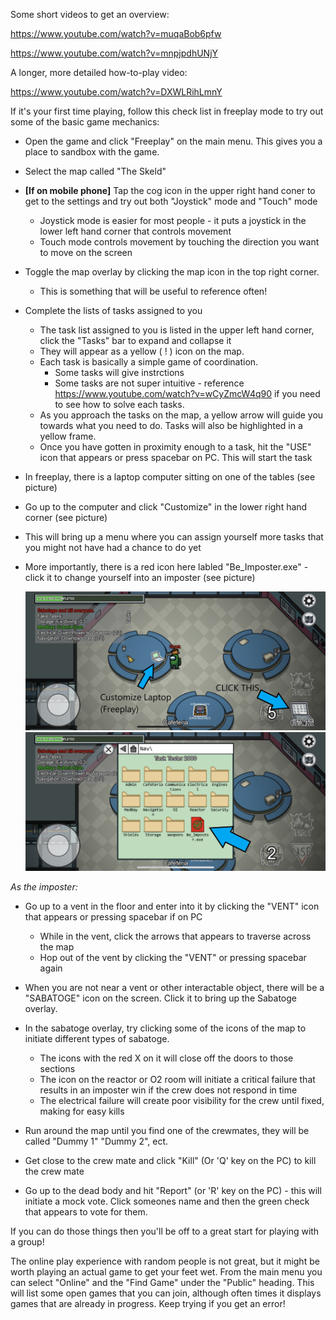 Some short videos to get an overview:

https://www.youtube.com/watch?v=muqaBob6pfw

https://www.youtube.com/watch?v=mnpjpdhUNjY

A longer, more detailed how-to-play video:

https://www.youtube.com/watch?v=DXWLRihLmnY

If it's your first time playing, follow this check list in freeplay mode to try out some of the basic game mechanics:

- Open the game and click "Freeplay" on the main menu. This gives you a place to sandbox with the game.
- Select the map called "The Skeld"
- __[If on mobile phone]__ Tap the cog icon in the upper right hand coner to get to the settings and try out both "Joystick" mode and "Touch" mode
	- Joystick mode is easier for most people - it puts a joystick in the lower left hand corner that controls movement
	- Touch mode controls movement by touching the direction you want to move on the screen
- Toggle the map overlay by clicking the map icon in the top right corner.
	- This is something that will be useful to reference often!
- Complete the lists of tasks assigned to you
	- The task list assigned to you is listed in the upper left hand corner, click the "Tasks" bar to expand and collapse it
	- They will appear as a yellow ( ! ) icon on the map.
	- Each task is basically a simple game of coordination.
		- Some tasks will give instrctions
		- Some tasks are not super intuitive - reference https://www.youtube.com/watch?v=wCyZmcW4q90 if you need to see how to solve each tasks.
	- As you approach the tasks on the map, a yellow arrow will guide you towards what you need to do. Tasks will also be highlighted in a yellow frame.
	- Once you have gotten in proximity enough to a task, hit the "USE" icon that appears or press spacebar on PC. This will start the task

- In freeplay, there is a laptop computer sitting on one of the tables (see picture)
- Go up to the computer and click "Customize" in the lower right hand corner (see picture)
- This will bring up a menu where you can assign yourself more tasks that you might not have had a chance to do yet
- More importantly, there is a red icon here labled "Be_Imposter.exe" - click it to change yourself into an imposter (see picture)

  ![customization laptop](https://raw.githubusercontent.com/VanAnderson/AmongUs-quickstart/main/IMG_1280.jpg)
  ![customization laptop](https://raw.githubusercontent.com/VanAnderson/AmongUs-quickstart/main/IMG_1281.jpg)


*As the imposter:*

- Go up to a vent in the floor and enter into it by clicking the "VENT" icon that appears or pressing spacebar if on PC
	- While in the vent, click the arrows that appears to traverse across the map
	- Hop out of the vent by clicking the "VENT" or pressing spacebar again
- When you are not near a vent or other interactable object, there will be a "SABATOGE" icon on the screen. Click it to bring up the Sabatoge overlay.
- In the sabatoge overlay, try clicking some of the icons of the map to initiate different types of sabatoge.
	- The icons with the red X on it will close off the doors to those sections
	- The icon on the reactor or O2 room will initiate a critical failure that results in an imposter win if the crew does not respond in time
	- The electrical failure will create poor visibility for the crew until fixed, making for easy kills

- Run around the map until you find one of the crewmates, they will be called "Dummy 1" "Dummy 2", ect.
- Get close to the crew mate and click "Kill" (Or 'Q' key on the PC) to kill the crew mate
- Go up to the dead body and hit "Report" (or 'R' key on the PC) - this will initiate a mock vote. Click someones name and then the green check that appears to vote for them.


If you can do those things then you'll be off to a great start for playing with a group!

The online play experience with random people is not great, but it might be worth playing an actual game to get your feet wet. From the main menu you can select "Online" and the "Find Game" under the "Public" heading. This will list some open games that you can join, although often times it displays games that are already in progress. Keep trying if you get an error!
